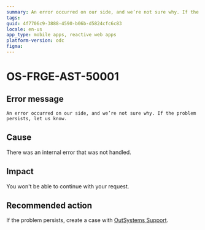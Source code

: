 ```yaml
---
summary: An error occurred on our side, and we’re not sure why. If the problem persists, let us know.
tags: 
guid: 4f7706c9-3888-4590-b06b-d5824cfc6c83
locale: en-us
app_type: mobile apps, reactive web apps
platform-version: odc
figma:
---
```


# OS-FRGE-AST-50001

## Error message

`An error occurred on our side, and we’re not sure why. If the problem persists, let us know.`

## Cause

There was an internal error that was not handled.

## Impact

You won't be able to continue with your request.

## Recommended action

If the problem persists, create a case with [OutSystems Support](https://www.outsystems.com/support/portal/open-support-case?ErrorCode=OS-FRGE-AST-50001).
